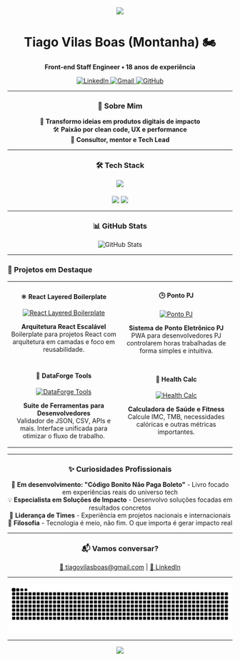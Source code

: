 <div align="center">
  <img src="https://capsule-render.vercel.app/api?type=waving&color=0:38B2AC,100:3ECF8E&height=120&section=header"/>
  
  <h1 align="center">Tiago Vilas Boas (Montanha) 🏍️</h1>
  
  <p align="center">
    <b>Front-end Staff Engineer • 18 anos de experiência</b>
  </p>
  
  <div align="center">
    <a href="https://www.linkedin.com/in/tiagovilasboas/">
      <img alt="LinkedIn" src="https://img.shields.io/badge/-LinkedIn-0077B5?style=for-the-badge&logo=linkedin&logoColor=white">
    </a>
    <a href="mailto:tiagovilasboas@gmail.com">
      <img alt="Gmail" src="https://img.shields.io/badge/-Gmail-D14836?style=for-the-badge&logo=gmail&logoColor=white">
    </a>
    <a href="https://github.com/tiagovilasboas">
      <img alt="GitHub" src="https://img.shields.io/badge/-GitHub-181717?style=for-the-badge&logo=github">
    </a>
  </div>
</div>

---

<div align="center">
  <h3>💫 Sobre Mim</h3>
  <p>
    🚀 <strong>Transformo ideias em produtos digitais de impacto</strong><br>
    🛠️ <strong>Paixão por clean code, UX e performance</strong><br>
    🤝 <strong>Consultor, mentor e Tech Lead</strong>
  </p>
</div>

---

<div align="center">
  <h3>🛠️ Tech Stack</h3>
  <img src="https://skillicons.dev/icons?i=react,nextjs,typescript,tailwind,vitest,supabase,github,vercel&perline=4" />
  <br><br>
  <img src="https://img.shields.io/badge/-shadcn/UI-000?style=for-the-badge&logo=shadcnui">
  <img src="https://img.shields.io/badge/-Zod-3F3F46?style=for-the-badge&logo=zod">
</div>

---

<div align="center">
  <h3>📊 GitHub Stats</h3>
  <img src="https://github-readme-stats.vercel.app/api?username=tiagovilasboas&show_icons=true&theme=radical&hide_border=true&bg_color=0d1117&title_color=38B2AC&text_color=ffffff&icon_color=3ECF8E&include_all_commits=true&count_private=true&hide=contribs,issues&rank_icon=github&custom_title=Tiago%20Vilas%20Boas%20-%20GitHub%20Stats" alt="GitHub Stats" />
</div>

---

### 👀 Projetos em Destaque

<table>
  <tr>
    <td width="50%">
      <h4 align="center">⚛️ React Layered Boilerplate</h4>
      <p align="center">
        <a href="https://github.com/tiagovilasboas/react-layered-boilerplate" target="_blank">
          <img src="https://github-readme-stats.vercel.app/api/pin/?username=tiagovilasboas&repo=react-layered-boilerplate&theme=radical&hide_border=true&bg_color=0d1117&title_color=38B2AC&text_color=ffffff" width="100%" alt="React Layered Boilerplate"/>
        </a>
      </p>
      <p align="center"><strong>Arquitetura React Escalável</strong><br>
      Boilerplate para projetos React com arquitetura em camadas e foco em reusabilidade.</p>
    </td>
    <td width="50%">
      <h4 align="center">🕒 Ponto PJ</h4>
      <p align="center">
        <a href="https://github.com/tiagovilasboas/ponto-pj" target="_blank">
          <img src="https://github-readme-stats.vercel.app/api/pin/?username=tiagovilasboas&repo=ponto-pj&theme=radical&hide_border=true&bg_color=0d1117&title_color=38B2AC&text_color=ffffff" width="100%" alt="Ponto PJ"/>
        </a>
      </p>
      <p align="center"><strong>Sistema de Ponto Eletrônico PJ</strong><br>
      PWA para desenvolvedores PJ controlarem horas trabalhadas de forma simples e intuitiva.</p>
    </td>
  </tr>
  <tr>
    <td width="50%">
      <h4 align="center">🧰 DataForge Tools</h4>
      <p align="center">
        <a href="https://github.com/tiagovilasboas/dataforge-tools" target="_blank">
          <img src="https://github-readme-stats.vercel.app/api/pin/?username=tiagovilasboas&repo=dataforge-tools&theme=radical&hide_border=true&bg_color=0d1117&title_color=38B2AC&text_color=ffffff" width="100%" alt="DataForge Tools"/>
        </a>
      </p>
      <p align="center"><strong>Suite de Ferramentas para Desenvolvedores</strong><br>
      Validador de JSON, CSV, APIs e mais. Interface unificada para otimizar o fluxo de trabalho.</p>
    </td>
    <td width="50%">
      <h4 align="center">💪 Health Calc</h4>
      <p align="center">
        <a href="https://github.com/tiagovilasboas/health-calc" target="_blank">
          <img src="https://github-readme-stats.vercel.app/api/pin/?username=tiagovilasboas&repo=health-calc&theme=radical&hide_border=true&bg_color=0d1117&title_color=38B2AC&text_color=ffffff" width="100%" alt="Health Calc"/>
        </a>
      </p>
      <p align="center"><strong>Calculadora de Saúde e Fitness</strong><br>
      Calcule IMC, TMB, necessidades calóricas e outras métricas importantes.</p>
    </td>
  </tr>
</table>

---

<div align="center">
  <h3>✨ Curiosidades Profissionais</h3>
  <p>
    📝 <strong>Em desenvolvimento: "Código Bonito Não Paga Boleto"</strong> - Livro focado em experiências reais do universo tech<br>
    💡 <strong>Especialista em Soluções de Impacto</strong> - Desenvolvo soluções focadas em resultados concretos<br>
    🚀 <strong>Liderança de Times</strong> - Experiência em projetos nacionais e internacionais<br>
    🎯 <strong>Filosofia</strong> - Tecnologia é meio, não fim. O que importa é gerar impacto real
  </p>
</div>

---

<div align="center">
  <h3>📬 Vamos conversar?</h3>
  <p>
    <a href="mailto:tiagovilasboas@gmail.com">📧 tiagovilasboas@gmail.com</a> |
    <a href="https://www.linkedin.com/in/tiagovilasboas/">💼 LinkedIn</a>
  </p>
</div>

---

<div align="center">
  <img src="https://github.com/tiagovilasboas/tiagovilasboas/blob/output/github-contribution-grid-snake.svg" alt="snake gif" />
</div>

---

<div align="center">
  <img src="https://capsule-render.vercel.app/api?type=waving&color=0:38B2AC,100:3ECF8E&height=120&section=footer"/>
</div>